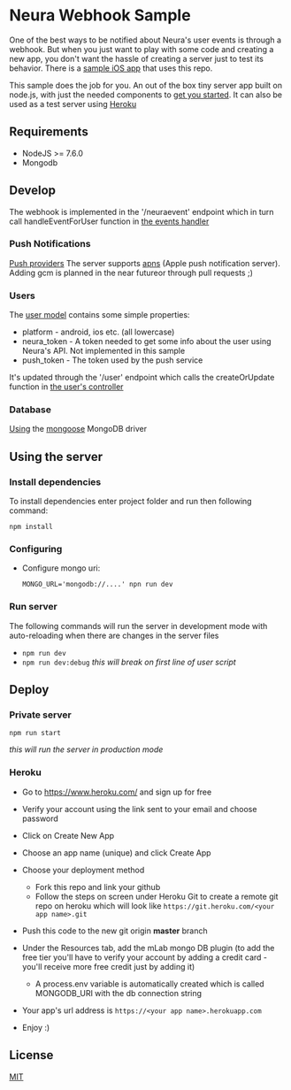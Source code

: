 # Neura Webhook Sample

One of the best ways to be notified about Neura's user events is through a webhook. But when you just want to play with some code and creating a new app, you don't want the hassle of creating a server just to test its behavior. There is a [sample iOS app](https://github.com/NeuraLabs/NeuraMedsReminderIOS) that uses this repo.

This sample does the job for you. An out of the box tiny server app built on node.js, with just the needed components to [get you started](#using-the-server). It can also be used as a test server using [Heroku](#heroku)

## Requirements

* NodeJS >= 7.6.0
* Mongodb

## Develop

The webhook is implemented in the '/neuraevent' endpoint which in turn call handleEventForUser function in [the events handler](./controllers/neuraEventsHandler)

### Push Notifications
[Push providers](./providers)
The server supports [apns](./providers/apn.js]) (Apple push notification server). Adding gcm is planned in the near futureor through pull requests ;)

### Users
The [user model](./models/user.js) contains some simple properties:
* platform - android, ios etc. (all lowercase)
* neura_token - A token needed to get some info about the user using Neura's API. Not implemented in this sample
* push_token - The token used by the push service

It's updated through the '/user' endpoint which calls the createOrUpdate function in [the user's controller](./controllers/user.js)

### Database
[Using](./db/index.js) the [mongoose](http://mongoosejs.com/) MongoDB driver

## Using the server

### Install dependencies

To install dependencies enter project folder and run then following command:

```
npm install
```

### Configuring

* Configure mongo uri:

    ```
    MONGO_URL='mongodb://....' npn run dev
    ```

### Run server

The following commands will run the server in development mode with auto-reloading when there are changes in the server files

* `npm run dev`
* `npm run dev:debug` *this will break on first line of user script*

## Deploy

### Private server

```
npm run start
```
*this will run the server in production mode*

### Heroku

* Go to https://www.heroku.com/ and sign up for free
* Verify your account using the link sent to your email and choose password
* Click on Create New App
* Choose an app name (unique) and click Create App
* Choose your deployment method
  * Fork this repo and link your github
  * Follow the steps on screen under Heroku Git to create a remote git repo on heroku which will look like ```https://git.heroku.com/<your app name>.git```
* Push this code to the new git origin **master** branch

* Under the Resources tab, add the mLab mongo DB plugin (to add the free tier you'll have to verify your account by adding a credit card - you'll receive more free credit just by adding it)
  * A process.env variable is automatically created which is called MONGODB_URI with the db connection string
* Your app's url address is ```https://<your app name>.herokuapp.com```
* Enjoy :)

## License
[MIT](LICENSE)
